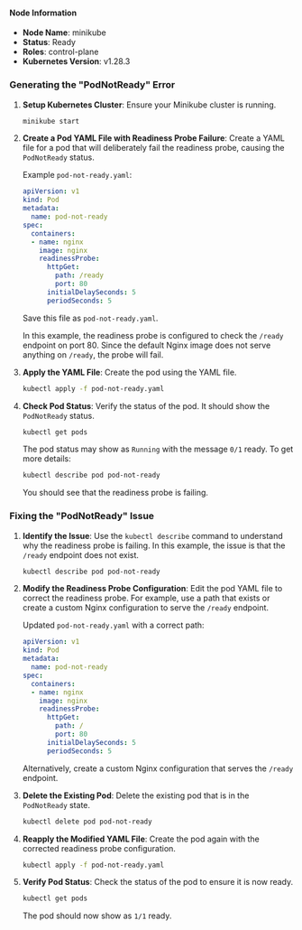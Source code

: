 #### Node Information
- **Node Name**: minikube
- **Status**: Ready
- **Roles**: control-plane
- **Kubernetes Version**: v1.28.3

### Generating the "PodNotReady" Error

1. **Setup Kubernetes Cluster**:
   Ensure your Minikube cluster is running.

   ```bash
   minikube start
   ```

2. **Create a Pod YAML File with Readiness Probe Failure**:
   Create a YAML file for a pod that will deliberately fail the readiness probe, causing the `PodNotReady` status.

   Example `pod-not-ready.yaml`:

   ```yaml
   apiVersion: v1
   kind: Pod
   metadata:
     name: pod-not-ready
   spec:
     containers:
     - name: nginx
       image: nginx
       readinessProbe:
         httpGet:
           path: /ready
           port: 80
         initialDelaySeconds: 5
         periodSeconds: 5
   ```

   Save this file as `pod-not-ready.yaml`.

   In this example, the readiness probe is configured to check the `/ready` endpoint on port 80. Since the default Nginx image does not serve anything on `/ready`, the probe will fail.

3. **Apply the YAML File**:
   Create the pod using the YAML file.

   ```bash
   kubectl apply -f pod-not-ready.yaml
   ```

4. **Check Pod Status**:
   Verify the status of the pod. It should show the `PodNotReady` status.

   ```bash
   kubectl get pods
   ```

   The pod status may show as `Running` with the message `0/1` ready. To get more details:

   ```bash
   kubectl describe pod pod-not-ready
   ```

   You should see that the readiness probe is failing.

### Fixing the "PodNotReady" Issue

1. **Identify the Issue**:
   Use the `kubectl describe` command to understand why the readiness probe is failing. In this example, the issue is that the `/ready` endpoint does not exist.

   ```bash
   kubectl describe pod pod-not-ready
   ```

2. **Modify the Readiness Probe Configuration**:
   Edit the pod YAML file to correct the readiness probe. For example, use a path that exists or create a custom Nginx configuration to serve the `/ready` endpoint.

   Updated `pod-not-ready.yaml` with a correct path:

   ```yaml
   apiVersion: v1
   kind: Pod
   metadata:
     name: pod-not-ready
   spec:
     containers:
     - name: nginx
       image: nginx
       readinessProbe:
         httpGet:
           path: /
           port: 80
         initialDelaySeconds: 5
         periodSeconds: 5
   ```

   Alternatively, create a custom Nginx configuration that serves the `/ready` endpoint.

3. **Delete the Existing Pod**:
   Delete the existing pod that is in the `PodNotReady` state.

   ```bash
   kubectl delete pod pod-not-ready
   ```

4. **Reapply the Modified YAML File**:
   Create the pod again with the corrected readiness probe configuration.

   ```bash
   kubectl apply -f pod-not-ready.yaml
   ```

5. **Verify Pod Status**:
   Check the status of the pod to ensure it is now ready.

   ```bash
   kubectl get pods
   ```

   The pod should now show as `1/1` ready.